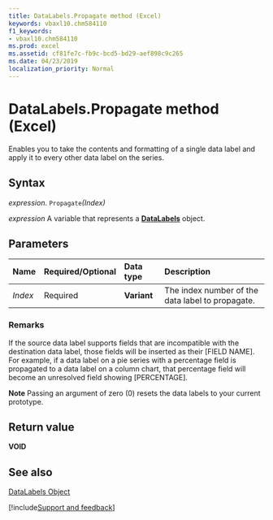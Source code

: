 ```yaml
---
title: DataLabels.Propagate method (Excel)
keywords: vbaxl10.chm584110
f1_keywords:
- vbaxl10.chm584110
ms.prod: excel
ms.assetid: cf81fe7c-fb9c-bcd5-bd29-aef898c9c265
ms.date: 04/23/2019
localization_priority: Normal
---
```



# DataLabels.Propagate method (Excel)

Enables you to take the contents and formatting of a single data label and apply it to every other data label on the series.


## Syntax

_expression_. `Propagate`_(Index)_

_expression_ A variable that represents a **[DataLabels](Excel.DataLabels(object).md)** object.


## Parameters



|Name|Required/Optional|Data type|Description|
|:-----|:-----|:-----|:-----|
| _Index_|Required|**Variant**|The index number of the data label to propagate.|

### Remarks

If the source data label supports fields that are incompatible with the destination data label, those fields will be inserted as their [FIELD NAME]. For example, if a data label on a pie series with a percentage field is propagated to a data label on a column chart, that percentage field will become an unresolved field showing [PERCENTAGE].


 **Note**  Passing an argument of zero (0) resets the data labels to your current prototype.


## Return value

 **VOID**


## See also


[DataLabels Object](Excel.DataLabels(object).md)

[!include[Support and feedback](~/includes/feedback-boilerplate.md)]